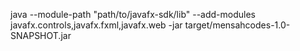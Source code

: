 java --module-path "path/to/javafx-sdk/lib" --add-modules javafx.controls,javafx.fxml,javafx.web -jar target/mensahcodes-1.0-SNAPSHOT.jar
